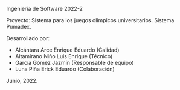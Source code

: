 Ingenieria de Software 2022-2

Proyecto: Sistema para los juegos olímpicos universitarios.
Sistema Pumadex.

Desarrollado por:
- Alcántara Arce Enrique Eduardo (Calidad)
- Altamirano Niño Luis Enrique (Técnico)
- García Gómez Jazmín (Responsable de equipo)
- Luna Piña Erick Eduardo (Colaboración)

Junio, 2022.